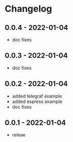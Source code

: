 # Changelog

## 0.0.4 - 2022-01-04

- doc fixes

## 0.0.3 - 2022-01-04

- doc fixes

## 0.0.2 - 2022-01-04

- added telegraf example
- added express example
- doc fixes

## 0.0.1 - 2022-01-04

- releae
